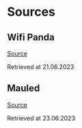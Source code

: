 # Sources

## Wifi Panda

[Source](https://cdn2.hubspot.net/hubfs/5767364/wifi%20meme.png)

Retrieved at 21.06.2023

## Mauled

[Source](https://imgflip.com/i/2p07kd)

Retrieved at 23.06.2023